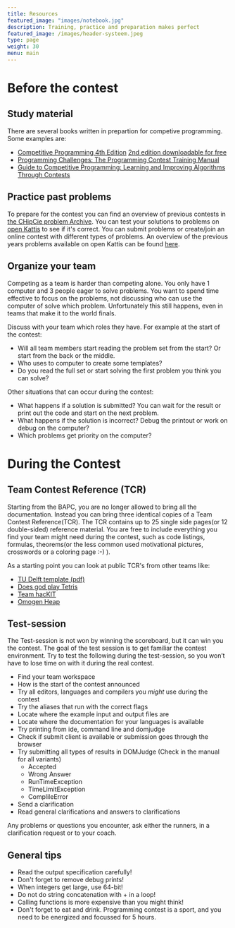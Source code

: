 ```yaml
---
title: Resources
featured_image: "images/notebook.jpg"
description: Training, practice and preparation makes perfect
featured_image: /images/header-systeem.jpeg
type: page
weight: 30
menu: main
---
```

# Before the contest
## Study material
There are several books written in prepartion for competive programming. Some examples are:
 * [Competitive Programming 4th Edition](https://cpbook.net/) [2nd edition downloadable for free](https://cpbook.net/details?cp=2)
 * [Programming Challenges: The Programming Contest Training Manual](https://books.google.nl/books/about/Programming_Challenges.html)
 * [Guide to Competitive Programming: Learning and Improving Algorithms Through Contests](https://books.google.nl/books?id=3JbiDwAAQBAJ)

## Practice past problems
To prepare for the contest you can find an overview of previous contests in [the CHipCie problem Archive](/archive). 
You can test your solutions to problems on [open Kattis](https://open.kattis.com/) to see if it's correct. 
You can submit problems or create/join an online contest with different types of problems. 
An overview of the previous years problems available on open Kattis can be found [here](https://open.kattis.com/problem-sources).

## Organize your team
Competing as a team is harder than competing alone. You only have 1 computer and 3 people eager to solve problems.
You want to spend time effective to focus on the problems, not discussing who can use the computer of solve which problem.
Unfortunately this still happens, even in teams that make it to the world finals.

Discuss with your team which roles they have. For example at the start of the contest:
 * Will all team members start reading the problem set from the start? Or start from the back or the middle. 
 * Who uses to computer to create some templates? 
 * Do you read the full set or start solving the first problem you think you can solve?

Other situations that can occur during the contest:
 * What happens if a solution is submitted? You can wait for the result or print out the code and start on the next problem.
 * What happens if the solution is incorrect? Debug the printout or work on debug on the computer?
 * Which problems get priority on the computer?

# During the Contest
## Team Contest Reference (TCR)
Starting from the BAPC, you are no longer allowed to bring all the documentation. Instead you can bring three identical 
copies of a Team Contest Reference(TCR). The TCR contains up to 25 single side pages(or 12 double-sided) reference
material. You are free to include everything you find your team might need during the contest, such as code listings, 
formulas, theorems(or the less common used motivational pictures, crosswords or a coloring page :-) ).

As a starting point you can look at public TCR's from other teams like:
 * [TU Delft template](/resources/tcr-template.zip)[ (pdf)](/resources/tcr.pdf)
 * [Does god play Tetris](https://github.com/alexjbest/icpc-tcr/blob/master/teamref.pdf)
 * [Team hacKIT](https://github.com/niklasb/tcr/blob/master/tcr.pdf)
 * [Omogen Heap](https://github.com/kth-competitive-programming/kactl/blob/main/kactl.pdf)

## Test-session
The Test-session is not won by winning the scoreboard, but it can win you the contest.
The goal of the test session is to get familiar the contest environment. Try to test the following during the test-session, 
so you won’t have to lose time on with it during the real contest.
 * Find your team workspace
 * How is the start of the contest announced
 * Try all editors, languages and compilers you *might* use during the contest
 * Try the aliases that run with the correct flags
 * Locate where the example input and output files are
 * Locate where the documentation for your languages is available
 * Try printing from ide, command line and domjudge
 * Check if submit client is available or submission goes through the browser
 * Try submitting all types of results in DOMJudge (Check in the manual for all variants)
   - Accepted 
   - Wrong Answer 
   - RunTimeException 
   - TimeLimitException 
   - ComplileError
 * Send a clarification
 * Read general clarifications and answers to clarifications

Any problems or questions you encounter, ask either the runners, in a clarification request or to your coach. 

## General tips
 * Read the output specification carefully!
 * Don't forget to remove debug prints!
 * When integers get large, use 64-bit!
 * Do not do string concatenation with + in a loop!
 * Calling functions is more expensive than you might think!
 * Don't forget to eat and drink. Programming contest is a sport, and you need to be energized and focussed for 5 hours.

